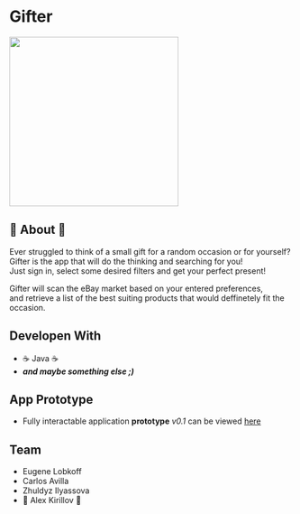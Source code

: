 # Gifter

<img src="https://github.com/TitiMiti/GroupProjectTeamH/blob/main/app/src/main/res/drawable-xxhdpi/gift_image_white.png" width="300em"/>


## :gift: About :gift:

Ever struggled to think of a small gift for a random occasion or for yourself?  
Gifter is the app that will do the thinking and searching for you!   
Just sign in, select some desired filters and get your perfect present!

Gifter will scan the eBay market based on your entered preferences,  
and retrieve a list of the best suiting products that would deffinetely fit the occasion.

## Developen With
 - ☕ Java ☕
 - ___and maybe something else ;)___

## App Prototype
- Fully interactable application __prototype__ _v0.1_  can be viewed [here](https://framer.com/projects/COMP2160TEAM-H-PROJECT--p0gvUekLjlgAGOo90Tbt-9cWc5?node=jT9B7KLmS)

## Team
 - Eugene Lobkoff
 - Carlos Avilla
 - Zhuldyz Ilyassova
 - 🥶 Alex Kirillov 🥶
